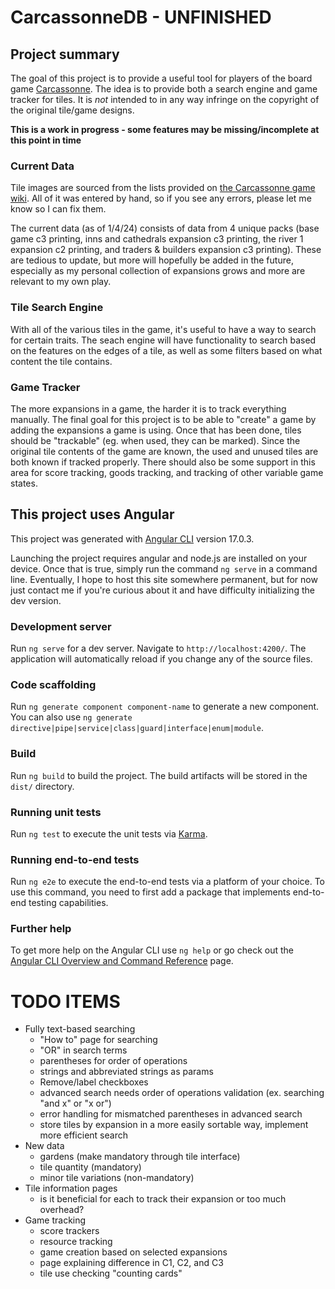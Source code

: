 # CarcassonneDB - UNFINISHED

## Project summary
The goal of this project is to provide a useful tool for players of the board game [Carcassonne](https://wikicarpedia.com/car/Main_Page). The idea is to provide both a search engine and game tracker for tiles. It is *not* intended to in any way infringe on the copyright of the original tile/game designs. 

**This is a work in progress  - some features may be missing/incomplete at this point in time**

### Current Data
Tile images are sourced from the lists provided on [the Carcassonne game wiki](https://wikicarpedia.com/car/Main_Page). All of it was entered by hand, so if you see any errors, please let me know so I can fix them. 

The current data (as of 1/4/24) consists of data from 4 unique packs (base game c3 printing, inns and cathedrals expansion c3 printing, the river 1 expansion c2 printing, and traders & builders expansion c3 printing). These are tedious to update, but more will hopefully be added in the future, especially as my personal collection of expansions grows and more are relevant to my own play.

### Tile Search Engine
With all of the various tiles in the game, it's useful to have a way to search for certain traits. The seach engine will have functionality to search based on the features on the edges of a tile, as well as some filters based on what content the tile contains.

### Game Tracker
The more expansions in a game, the harder it is to track everything manually. The final goal for this project is to be able to "create" a game by adding the expansions a game is using. Once that has been done, tiles should be "trackable" (eg. when used, they can be marked). Since the original tile contents of the game are known, the used and unused tiles are both known if tracked properly. There should also be some support in this area for score tracking, goods tracking, and tracking of other variable game states.

## This project uses Angular

This project was generated with [Angular CLI](https://github.com/angular/angular-cli) version 17.0.3.

Launching the project requires angular and node.js are installed on your device. Once that is true, simply run the command `ng serve` in a command line. Eventually, I hope to host this site somewhere permanent, but for now just contact me if you're curious about it and have difficulty initializing the dev version.

### Development server

Run `ng serve` for a dev server. Navigate to `http://localhost:4200/`. The application will automatically reload if you change any of the source files.

### Code scaffolding

Run `ng generate component component-name` to generate a new component. You can also use `ng generate directive|pipe|service|class|guard|interface|enum|module`.

### Build

Run `ng build` to build the project. The build artifacts will be stored in the `dist/` directory.

### Running unit tests

Run `ng test` to execute the unit tests via [Karma](https://karma-runner.github.io).

### Running end-to-end tests

Run `ng e2e` to execute the end-to-end tests via a platform of your choice. To use this command, you need to first add a package that implements end-to-end testing capabilities.

### Further help

To get more help on the Angular CLI use `ng help` or go check out the [Angular CLI Overview and Command Reference](https://angular.io/cli) page.


# TODO ITEMS
* Fully text-based searching
    * "How to" page for searching
    * "OR" in search terms
    * parentheses for order of operations
    * strings and abbreviated strings as params
    * Remove/label checkboxes
    * advanced search needs order of operations validation (ex. searching "and x" or "x or")
    * error handling for mismatched parentheses in advanced search
    * store tiles by expansion in a more easily sortable way, implement more efficient search
* New data
    * gardens (make mandatory through tile interface)
    * tile quantity (mandatory)
    * minor tile variations (non-mandatory)
* Tile information pages
    * is it beneficial for each to track their expansion or too much overhead?
* Game tracking
    * score trackers
    * resource tracking
    * game creation based on selected expansions
    * page explaining difference in C1, C2, and C3
    * tile use checking "counting cards"